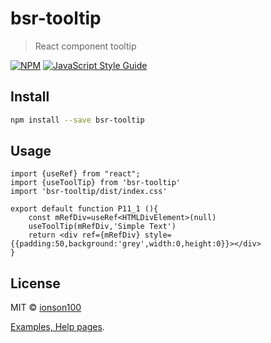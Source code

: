 # bsr-tooltip

> React component tooltip

[![NPM](https://img.shields.io/npm/v/bsr-tooltip.svg)](https://www.npmjs.com/package/bsr-tooltip-menu) [![JavaScript Style Guide](https://img.shields.io/badge/code_style-standard-brightgreen.svg)](https://standardjs.com)

## Install

```bash
npm install --save bsr-tooltip
```

## Usage

```tsx
import {useRef} from "react";
import {useToolTip} from 'bsr-tooltip'
import 'bsr-tooltip/dist/index.css'

export default function P11_1 (){
    const mRefDiv=useRef<HTMLDivElement>(null)
    useToolTip(mRefDiv,'Simple Text')
    return <div ref={mRefDiv} style={{padding:50,background:'grey',width:0,height:0}}></div>
}
```

## License

MIT © [ionson100](https://github.com/ionson100)



[Examples, Help pages](https://ionson100.github.io/wwwroot/index.html#page=11-1).
